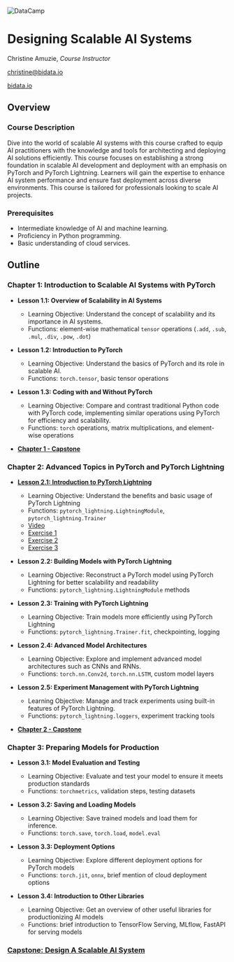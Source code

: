 ![DataCamp](https://miro.medium.com/v2/resize:fit:1400/1*ypaDdrohdvItEcGEKcf7rg.png)

# Designing Scalable AI Systems

Christine Amuzie, _Course Instructor_

christine@bidata.io

[bidata.io](https://bidata.io)

[//]: # ( ## Step 1: Brainstorming)
[//]: 
<-- (### What problem(s) will students learn how to solve?) -->

[//]: # ( - Design and implement scalable AI systems using PyTorch and PyTorch Lightning.)
[//]: # ( - Optimize AI models for performance and efficiency.)
[//]: # ( - Prepare AI models for production environments.)

[//]: # (### What are the learning objectives of the course?)
[//]: # ( - Understand the principles of scalability in AI systems.)
[//]: # ( - Learn the basics and advanced features of PyTorch and PyTorch Lightning.)
[//]: # ( - Develop and train AI models using PyTorch.)
[//]: # ( - Evaluate, save, and load AI models for inference.)
[//]: # ( - Explore deployment options and introduce other libraries for productionizing AI models.)

[//]: # (### What technologies, packages, or functions will students use?)
[//]: # ( - PyTorch)
[//]: # ( - PyTorch Lightning)
[//]: # ( - TorchMetrics)
[//]: # ( - Numpy)
[//]: # ( - ONNX)
[//]: # ( - torch.save, torch.load)
[//]: # ( - Basic Python libraries e.g., os, sys)

[//]: # (### What terms or jargon will you define?)
[//]: # ( - Scalability)
[//]: # ( - Distributed computing)
[//]: # ( - Element-wise operations)
[//]: # ( - Neural networks)
[//]: # ( - LightningModule)
[//]: # ( - Trainer)
[//]: # ( - DataLoader)

[//]: # (### What analogies or heuristics will you use?)
[//]: # ( - Comparing traditional coding methods with PyTorch to highlight the benefits.)
[//]: # ( - Using the analogy of building blocks to explain the modular approach of PyTorch Lightning.)


[//]: # (### What mistakes or misconceptions do you expect?)
[//]: # ( - Confusing scalability with simple performance optimization.)
[//]: # ( - Misunderstanding the differences between PyTorch and PyTorch Lightning.)
[//]: # ( - Incorrectly implementing the training loop or misusing DataLoader.)
[//]: # ( - Assuming saving and loading models is as simple as saving regular Python objects.)

[//]: # (### What datasets will you use?)
[//]: # ( - CIFAR-10 dataset for image classification tasks.)
[//]: # ( - Custom synthetic datasets for specific exercises.)

[//]: # (## Step 2: Who Is This Course for?)
[//]: # ( - Intermediate to advanced learners with some experience in AI and machine learning.)
[//]: # ( - Data scientists and engineers looking to scale their AI solutions.)
[//]: # ( - Professionals with a background in programming and basic knowledge of machine learning frameworks.)

[//]: # (## Step 3: Course Outline)

## Overview

### Course Description
Dive into the world of scalable AI systems with this course crafted to equip AI practitioners with the knowledge and tools for architecting and deploying AI solutions efficiently. This course focuses on establishing a strong foundation in scalable AI development and deployment with an emphasis on PyTorch and PyTorch Lightning. Learners will gain the expertise to enhance AI system performance and ensure fast deployment across diverse environments. This course is tailored for professionals looking to scale AI projects.

### Prerequisites
- Intermediate knowledge of AI and machine learning.
- Proficiency in Python programming.
- Basic understanding of cloud services.


## Outline

### Chapter 1: Introduction to Scalable AI Systems with PyTorch
- **Lesson 1.1: Overview of Scalability in AI Systems**
  - Learning Objective: Understand the concept of scalability and its importance in AI systems.
  - Functions: element-wise mathematical `tensor` operations (`.add`, `.sub`, `.mul`, `.div`, `.pow`, `.dot`)

- **Lesson 1.2: Introduction to PyTorch**
  - Learning Objective: Understand the basics of PyTorch and its role in scalable AI.
  - Functions: `torch.tensor`, basic tensor operations
    
- **Lesson 1.3: Coding with and Without PyTorch**
  - Learning Objective: Compare and contrast traditional Python code with PyTorch code, implementing similar operations using PyTorch for efficiency and scalability.
  - Functions: `torch` operations, matrix multiplications, and element-wise operations
 
- **[Chapter 1 - Capstone](https://github.com/bidata-io/dc-scalable-ai/tree/main/ch_1/capstone)**

### Chapter 2: Advanced Topics in PyTorch and PyTorch Lightning
- **[Lesson 2.1: Introduction to PyTorch Lightning](https://github.com/bidata-io/dc-scalable-ai/blob/main/ch_2/2_1)**
  - Learning Objective: Understand the benefits and basic usage of PyTorch Lightning 
  - Functions: `pytorch_lightning.LightningModule`, `pytorch_lightning.Trainer`
  - [Video](https://drive.google.com/file/d/1pq5FQETP24-Tj-txXhJwHbArjiLB4Q00/view)
  - [Exercise 1](https://github.com/bidata-io/dc-scalable-ai/tree/main/ch_2/exercises/2_1/1)
  - [Exercise 2](https://github.com/bidata-io/dc-scalable-ai/tree/main/ch_2/exercises/2_1/2)
  - [Exercise 3](https://github.com/bidata-io/dc-scalable-ai/tree/main/ch_2/exercises/2_1/3)
    
- **Lesson 2.2: Building Models with PyTorch Lightning**
  - Learning Objective: Reconstruct a PyTorch model using PyTorch Lightning for better scalability and readability
  - Functions: `pytorch_lightning.LightningModule` methods
    
- **Lesson 2.3: Training with PyTorch Lightning**
  - Learning Objective: Train models more efficiently using PyTorch Lightning
  - Functions: `pytorch_lightning.Trainer.fit`, checkpointing, logging
    
- **Lesson 2.4: Advanced Model Architectures**
  - Learning Objective: Explore and implement advanced model architectures such as CNNs and RNNs.
  - Functions: `torch.nn.Conv2d`, `torch.nn.LSTM`, custom model layers
    
- **Lesson 2.5: Experiment Management with PyTorch Lightning**
  - Learning Objective: Manage and track experiments using built-in features of PyTorch Lightning.
  - Functions: `pytorch_lightning.loggers`, experiment tracking tools
 
- **[Chapter 2 - Capstone](https://github.com/bidata-io/dc-scalable-ai/tree/main/ch_2/capstone)**

### Chapter 3: Preparing Models for Production
- **Lesson 3.1: Model Evaluation and Testing**
  - Learning Objective: Evaluate and test your model to ensure it meets production standards
  - Functions: `torchmetrics`, validation steps, testing datasets
    
- **Lesson 3.2: Saving and Loading Models**
  - Learning Objective: Save trained models and load them for inference.
  - Functions: `torch.save`, `torch.load`, `model.eval`
    
- **Lesson 3.3: Deployment Options**
  - Learning Objective: Explore different deployment options for PyTorch models
  - Functions: `torch.jit`, `onnx`, brief mention of cloud deployment options
   
- **Lesson 3.4: Introduction to Other Libraries**
  - Learning Objective: Get an overview of other useful libraries for productionizing AI models
  - Functions: brief introduction to TensorFlow Serving, MLflow, FastAPI for serving models

### [**Capstone:** Design A Scalable AI System](https://github.com/bidata-io/dc-scalable-ai/tree/main/ch_3/capstone)




[//]: # (## Step 4: Capstone Exercises)

[//]: # (## Step 5: Build ONE complete lesson in the Teach editor)
[//]: # (## Sneak Peek: Example Lesson)
[//]: # (- **Lesson 2.1: Parallelizing Workloads with Apache Spark**)
[//]: # (- Video Exercise: Introduction to Apache Spark and its use cases.)
[//]: # (- Interactive Exercise 1: Loading data with Spark.)
[//]: # (- Interactive Exercise 2: Transforming data with Spark.)
[//]: # (- Interactive Exercise 3: Performing actions on Spark DataFrames.)

[//]: # (## Step 6: Revisit Course Outline)
[//]: # (- Revisit and refine the outline after building the first complete lesson to ensure alignment with the overall course objectives and structure.)

[//]: # (## Step 7: Write Course Description and List Course Prerequisites)
